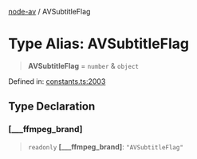 [node-av](../globals.md) / AVSubtitleFlag

# Type Alias: AVSubtitleFlag

> **AVSubtitleFlag** = `number` & `object`

Defined in: [constants.ts:2003](https://github.com/seydx/av/blob/f8631fc881b394300b1479f511d55cf1c370a87f/src/constants/constants.ts#L2003)

## Type Declaration

### \[\_\_\_ffmpeg\_brand\]

> `readonly` **\[\_\_\_ffmpeg\_brand\]**: `"AVSubtitleFlag"`
